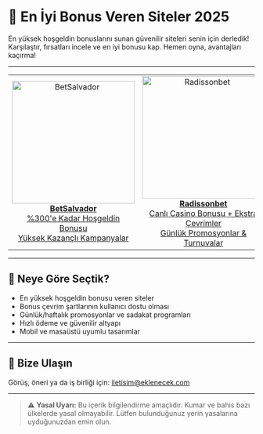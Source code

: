 # 🎁 En İyi Bonus Veren Siteler 2025

En yüksek hoşgeldin bonuslarını sunan güvenilir siteleri senin için derledik!  
Karşılaştır, fırsatları incele ve en iyi bonusu kap. Hemen oyna, avantajları kaçırma!

---

<table>
  <tr>
    <td align="center" width="33%">
      <a href="https://www.feminnem.com/?show_ads" target="_blank">
        <img src="https://lh5.googleusercontent.com/XffBujgi0GNaxpt6h8PR1gWbxkV-yaoCRZ6xfjgATV6DVdxyjYESlqj0CfJbhYd9OabnT6UO9grASC0iRBjqUGCXXZCBLCxjMefEUb4gY300aoigS3gzSyRy9R1c8eOOMoOmgk7PoPuMkzSikcA-sLOEahLkYWNnhuG6KNcJSmB5zBcBp6C2rQ=w1280" alt="BetSalvador" width="250"/><br/>
        <strong>BetSalvador</strong><br/>
        %300'e Kadar Hoşgeldin Bonusu<br/>
        Yüksek Kazançlı Kampanyalar
      </a>
    </td>
    <td align="center" width="33%">
      <a href="https://www.feminnem.com/?show_ads" target="_blank">
        <img src="https://lh4.googleusercontent.com/-tNaZCuBrYgopM32pa1NkSBvNZnu4TAzoRwEKpV9sN6_tWhGSLbAk5a6DZ6O4DK7ASirFnPwCyTUA-EgwsWGPM8R9nLreikVmqj_vEgEwwUwgPB6AVPZ4p5AQ-hZJlADPnJPL-SB7VlO2SjopOu5bI4cG1LbXnbBAxctO5AG7lvA_jrNRwhehA=w1280" alt="Radissonbet" width="250"/><br/>
        <strong>Radissonbet</strong><br/>
        Canlı Casino Bonusu + Ekstra Çevrimler<br/>
        Günlük Promosyonlar & Turnuvalar
      </a>
    </td>
    <td align="center" width="33%">
      <a href="https://www.feminnem.com/?show_ads" target="_blank">
        <img src="https://lh6.googleusercontent.com/c2gGpZkL6VXBC7cxv6k5wqAqHFUa7GsWb1DcYpZfOuocl7ppFYxDV0PmYqot1Zz5Wj89ypHwQeanBidz9MYzHIPOc3Avu6-TGCAYK4bErKBW7_ro7ltnfqhxJsHpElPKSVCXE1rmWsqmGu0WV7W8L1tjmGmqgkB68PQW_QFeEG9Q6gtH2yL-cg=w1280" alt="Betwoon" width="250"/><br/>
        <strong>Betwoon</strong><br/>
        Slot Oyuncularına Özel %150 Bonus<br/>
        Ücretsiz Çevirme & Hafta Sonu Ekstra
      </a>
    </td>
  </tr>
</table>

---

## 🎯 Neye Göre Seçtik?

- En yüksek hoşgeldin bonusu veren siteler  
- Bonus çevrim şartlarının kullanıcı dostu olması  
- Günlük/haftalık promosyonlar ve sadakat programları  
- Hızlı ödeme ve güvenilir altyapı  
- Mobil ve masaüstü uyumlu tasarımlar

---

## 📩 Bize Ulaşın

Görüş, öneri ya da iş birliği için: [iletisim@eklenecek.com](mailto:iletisim@eklenecek.com)

---

> ⚠️ **Yasal Uyarı:** Bu içerik bilgilendirme amaçlıdır. Kumar ve bahis bazı ülkelerde yasal olmayabilir. Lütfen bulunduğunuz yerin yasalarına uyduğunuzdan emin olun.
